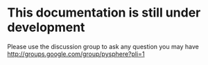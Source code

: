 # This documentation is still under development #

Please use the discussion group to ask any question you may have http://groups.google.com/group/pysphere?pli=1